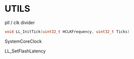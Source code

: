 # UTILS

pll / clk divider

```c
void LL_InitTick(uint32_t HCLKFrequency, uint32_t Ticks)

```

SystemCoreClock

LL_SetFlashLatency